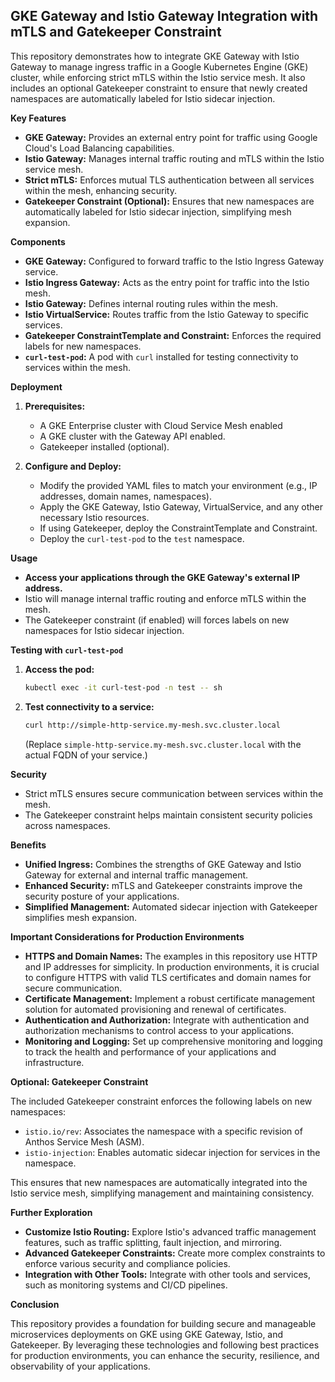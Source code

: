 ## GKE Gateway and Istio Gateway Integration with mTLS and Gatekeeper Constraint

This repository demonstrates how to integrate GKE Gateway with Istio Gateway to manage ingress traffic in a Google Kubernetes Engine (GKE) cluster, while enforcing strict mTLS within the Istio service mesh. It also includes an optional Gatekeeper constraint to ensure that newly created namespaces are automatically labeled for Istio sidecar injection.

**Key Features**

* **GKE Gateway:** Provides an external entry point for traffic using Google Cloud's Load Balancing capabilities.
* **Istio Gateway:** Manages internal traffic routing and mTLS within the Istio service mesh.
* **Strict mTLS:** Enforces mutual TLS authentication between all services within the mesh, enhancing security.
* **Gatekeeper Constraint (Optional):** Ensures that new namespaces are automatically labeled for Istio sidecar injection, simplifying mesh expansion.

**Components**

* **GKE Gateway:** Configured to forward traffic to the Istio Ingress Gateway service.
* **Istio Ingress Gateway:** Acts as the entry point for traffic into the Istio mesh.
* **Istio Gateway:** Defines internal routing rules within the mesh.
* **Istio VirtualService:** Routes traffic from the Istio Gateway to specific services.
* **Gatekeeper ConstraintTemplate and Constraint:** Enforces the required labels for new namespaces.
* **`curl-test-pod`:** A pod with `curl` installed for testing connectivity to services within the mesh.

**Deployment**

1. **Prerequisites:**
   * A GKE Enterprise cluster with Cloud Service Mesh enabled
   * A GKE cluster with the Gateway API enabled.
   * Gatekeeper installed (optional).

2. **Configure and Deploy:**
   * Modify the provided YAML files to match your environment (e.g., IP addresses, domain names, namespaces).
   * Apply the GKE Gateway, Istio Gateway, VirtualService, and any other necessary Istio resources.
   * If using Gatekeeper, deploy the ConstraintTemplate and Constraint.
   * Deploy the `curl-test-pod` to the `test` namespace.

**Usage**

* **Access your applications through the GKE Gateway's external IP address.**
* Istio will manage internal traffic routing and enforce mTLS within the mesh.
* The Gatekeeper constraint (if enabled) will forces labels on new namespaces for Istio sidecar injection.

**Testing with `curl-test-pod`**

1. **Access the pod:**
   ```bash
   kubectl exec -it curl-test-pod -n test -- sh
   ```

2. **Test connectivity to a service:**
   ```bash
   curl http://simple-http-service.my-mesh.svc.cluster.local
   ```
   (Replace `simple-http-service.my-mesh.svc.cluster.local` with the actual FQDN of your service.)

**Security**

* Strict mTLS ensures secure communication between services within the mesh.
* The Gatekeeper constraint helps maintain consistent security policies across namespaces.

**Benefits**

* **Unified Ingress:** Combines the strengths of GKE Gateway and Istio Gateway for external and internal traffic management.
* **Enhanced Security:** mTLS and Gatekeeper constraints improve the security posture of your applications.
* **Simplified Management:** Automated sidecar injection with Gatekeeper simplifies mesh expansion.

**Important Considerations for Production Environments**

* **HTTPS and Domain Names:** The examples in this repository use HTTP and IP addresses for simplicity. In production environments, it is crucial to configure HTTPS with valid TLS certificates and domain names for secure communication.
* **Certificate Management:** Implement a robust certificate management solution for automated provisioning and renewal of certificates.
* **Authentication and Authorization:** Integrate with authentication and authorization mechanisms to control access to your applications.
* **Monitoring and Logging:** Set up comprehensive monitoring and logging to track the health and performance of your applications and infrastructure.

**Optional: Gatekeeper Constraint**

The included Gatekeeper constraint enforces the following labels on new namespaces:

* `istio.io/rev`: Associates the namespace with a specific revision of Anthos Service Mesh (ASM).
* `istio-injection`: Enables automatic sidecar injection for services in the namespace.

This ensures that new namespaces are automatically integrated into the Istio service mesh, simplifying management and maintaining consistency.

**Further Exploration**

* **Customize Istio Routing:** Explore Istio's advanced traffic management features, such as traffic splitting, fault injection, and mirroring.
* **Advanced Gatekeeper Constraints:** Create more complex constraints to enforce various security and compliance policies.
* **Integration with Other Tools:** Integrate with other tools and services, such as monitoring systems and CI/CD pipelines.

**Conclusion**

This repository provides a foundation for building secure and manageable microservices deployments on GKE using GKE Gateway, Istio, and Gatekeeper. By leveraging these technologies and following best practices for production environments, you can enhance the security, resilience, and observability of your applications.